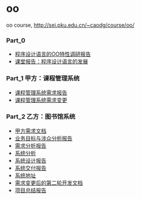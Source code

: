 # oo
oo course, http://sei.pku.edu.cn/~caodg/course/oo/

### Part_0

* [程序设计语言的OO特性调研报告](https://github.com/Erutan-pku/oo/blob/4a1e58e83da0b94446a0fde12f7c4a2cef412ff4/PKU_Erutan%20程序设计语言的OO特性调研报告.pdf)
* [课堂报告：程序设计语言的发展](https://github.com/Erutan-pku/oo/blob/master/report/报告_程序设计语言的发展.pdf)

### Part_1 甲方：课程管理系统

* [课程管理系统需求报告](https://github.com/Erutan-pku/oo/blob/aa7753dbc432e93740e6ff006d88ac35453a4b38/课程管理系统需求报告.md)
* [课程管理系统需求变更](https://github.com/Erutan-pku/oo/blob/master/课程管理系统需求变更.md)

### Part_2 乙方：图书馆系统

* [甲方需求文档](https://github.com/zhongyehong/oo-homework/blob/740f55bb10169b0eb114bfaa3e26101026b2a190/library.md ) 
* [业务目标与涉众分析报告](https://github.com/Erutan-pku/oo/blob/86b3b8f7a5e7ceb09f158632ea108a970c3e2ddc/图书馆管理系统业务目标与涉众分析.md)
* [需求分析报告](https://github.com/Erutan-pku/oo/blob/master/图书馆管理系统需求分析报告.md)
* [系统分析](https://github.com/Erutan-pku/oo/blob/master/图书馆管理系统系统分析报告.md)
* [系统设计报告](https://github.com/Erutan-pku/oo/blob/master/图书馆管理系统系统设计报告.md)
* [系统交付报告](https://github.com/Erutan-pku/oo/blob/master/图书馆管理系统系统交付报告.md)
* [系统地址](http://59.108.48.17:8080/test_Library.html)
* [需求变更后的第二轮开发文档](https://github.com/Erutan-pku/oo/blob/master/图书馆管理系统系统需求变更后的第二轮开发文档.md)
* [项目总结报告]()
